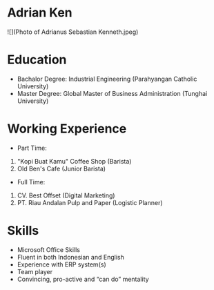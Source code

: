 # Adrian Ken

![](Photo of Adrianus Sebastian Kenneth.jpeg)

# Education
- Bachalor Degree: Industrial Engineering (Parahyangan Catholic University)
- Master Degree: Global Master of Business Administration (Tunghai University)
# Working Experience

- Part Time: 
1. "Kopi Buat Kamu" Coffee Shop (Barista)
2. Old Ben's Cafe (Junior Barista)

- Full Time:
1. CV. Best Offset (Digital Marketing)
2. PT. Riau Andalan Pulp and Paper (Logistic Planner)

# Skills
- Microsoft Office Skills
- Fluent in both Indonesian and English
- Experience with ERP system(s)
- Team player
- Convincing, pro-active and “can do” mentality
